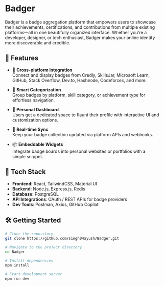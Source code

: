 # Badger

Badger is a badge aggregation platform that empowers users to showcase their achievements, certifications, and contributions from multiple existing platforms—all in one beautifully organized interface. Whether you're a developer, designer, or tech enthusiast, Badger makes your online identity more discoverable and credible.

## 🌟 Features

- 🔗 **Cross-platform Integration**  
  Connect and display badges from Credly, SkillsJar, Microsoft Learn, GitHub, Stack Overflow, Dev.to, Hashnode, Codeforces, and more.

- 🧠 **Smart Categorization**  
  Group badges by platform, skill category, or achievement type for effortless navigation.

- 🎨 **Personal Dashboard**  
  Users get a dedicated space to flaunt their profile with interactive UI and customization options.

- 🚀 **Real-time Sync**  
  Keep your badge collection updated via platform APIs and webhooks.

- 📦 **Embeddable Widgets**  
  Integrate badge boards into personal websites or portfolios with a simple snippet.

## 🔧 Tech Stack

- **Frontend**: React, TailwindCSS, Material UI  
- **Backend**: Node.js, Express.js, Redis  
- **Database**: PostgreSQL  
- **API Integrations**: OAuth / REST APIs for badge providers  
- **Dev Tools**: Postman, Axios, GitHub Copilot

## 🛠️ Getting Started

```bash
# Clone the repository
git clone https://github.com/singh04ayush/Badger.git

# Navigate to the project directory
cd Badger

# Install dependencies
npm install

# Start development server
npm run dev
